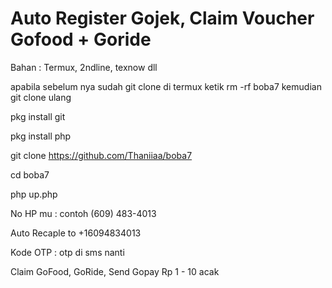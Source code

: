 # Auto Register Gojek, Claim Voucher Gofood + Goride

Bahan : Termux, 2ndline, texnow dll

apabila sebelum nya sudah git clone di termux ketik rm -rf boba7 kemudian git clone ulang

pkg install git

pkg install php

git clone https://github.com/Thaniiaa/boba7

cd boba7

php up.php

No HP mu : contoh (609) 483-4013

Auto Recaple to +16094834013

Kode OTP : otp di sms nanti

Claim GoFood, GoRide, Send Gopay Rp 1 - 10 acak
